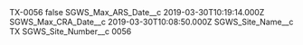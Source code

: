 <?xml version="1.0" encoding="UTF-8"?>
<CustomMetadata xmlns="http://soap.sforce.com/2006/04/metadata" xmlns:xsi="http://www.w3.org/2001/XMLSchema-instance" xmlns:xsd="http://www.w3.org/2001/XMLSchema">
    <label>TX-0056</label>
    <protected>false</protected>
    <values>
        <field>SGWS_Max_ARS_Date__c</field>
        <value xsi:type="xsd:dateTime">2019-03-30T10:19:14.000Z</value>
    </values>
    <values>
        <field>SGWS_Max_CRA_Date__c</field>
        <value xsi:type="xsd:dateTime">2019-03-30T10:08:50.000Z</value>
    </values>
    <values>
        <field>SGWS_Site_Name__c</field>
        <value xsi:type="xsd:string">TX</value>
    </values>
    <values>
        <field>SGWS_Site_Number__c</field>
        <value xsi:type="xsd:string">0056</value>
    </values>
</CustomMetadata>
